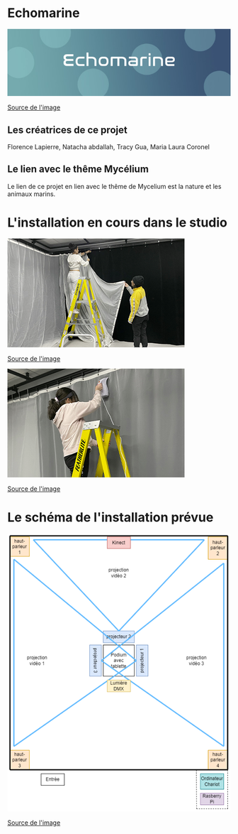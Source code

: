 # Echomarine
![banniere photo](media/echomarine_banniere_page_projet.jpeg)

[Source de l'image](https://tim-montmorency.com/2023/projets/Echomarine/docs/web/index.html)

## Les créatrices de ce projet
Florence Lapierre, Natacha abdallah, Tracy Gua, Maria Laura Coronel

## Le lien avec le thême Mycélium 
Le lien de ce projet en lien avec le thême de Mycelium est la nature et les animaux marins.

# L'installation en cours dans le studio

![installation en cours](media/installation_en_cours_01.png)

[Source de l'image](https://tim-montmorency.com/2023/projets/Echomarine/docs/web/index.html)

![installation en cours](media/installation_en_cours_02.png)

[Source de l'image](https://tim-montmorency.com/2023/projets/Echomarine/docs/web/index.html)

# Le schéma de l'installation prévue
![schema installation](media/schema_installation.png)

[Source de l'image](https://tim-montmorency.com/2023/projets/Echomarine/docs/web/index.html)
